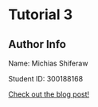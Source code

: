 # Tutorial 3

## Author Info

Name: Michias Shiferaw

Student ID: 300188168


 [Check out the blog post!](https://github.com/MichiasShiferaw/seg4105_playground/blob/main/Tutorials/tut03/BLOG.md)
